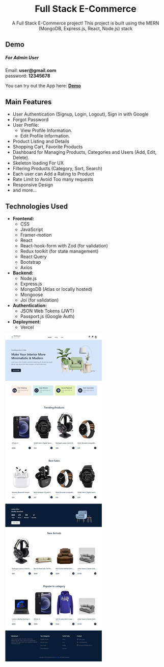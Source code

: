 <h1 align="center">Full Stack E-Commerce</h1>

<p align="center">A Full Stack E-Commerce project! This project is built using the MERN (MongoDB, Express.js, React, Node.js) stack</p>

<h2>Demo</h2>
<h5>For Admin User</h5>
Email: <b>user@gmail.com</b>
<br />
password: <b>12345678</b>

You can try out the App here: <a href="https://multimart-bahaaghali000.vercel.app/"><b>Demo</b></a>

## Main Features

- User Authentication (Signup, Login, Logout), Sign in with Google
- Forgot Password
- User Profile:
  - View Profile Information.
  - Edit Profile Information.
- Product Listing and Details
- Shopping Cart, Favorite Products
- Dashboard for Managing Products, Categories and Users (Add, Edit, Delete).
- Skeleton loading For UX
- Filtering Products (Category, Sort, Search)
- Each user can Add a Rating to Product
- Rate Limit to Avoid Too many requests
- Responsive Design
- and more...

## Technologies Used

- **Frontend:**
  - CSS
  - JavaScript
  - Framer-motion
  - React
  - React-hook-form with Zod (for validation)
  - Redux toolkit (for state management)
  - React Query
  - Bootstrap
  - Axios
- **Backend:**
  - Node.js
  - Express.js
  - MongoDB (Atlas or locally hosted)
  - Mongoose
  - Joi (for validation)
- **Authentication:**
  - JSON Web Tokens (JWT)
  - Passport.js (Google Auth)
- **Deployment:**
  - Vercel

<a href="https://multimart-bahaaghali000.vercel.app/"><img src="client/src/assets/images/preview.jpeg" /></a>
